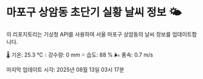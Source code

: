 
# 마포구 상암동 초단기 실황 날씨 정보 🌤️

이 리포지토리는 기상청 API를 사용하여 서울 마포구 상암동의 날씨 정보를 업데이트합니다. 

🌡️ 기온: 25.3 ℃
💧 강수량: 0 mm
💦 습도: 88 %
🌬️ 풍속: 0.7 m/s

마지막 업데이트 시각: 2025년 08월 13일 03시 17분    
